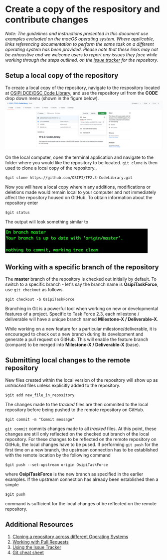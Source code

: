 # Create a copy of the respository and contribute changes


*Note: The guidelines and instructions presented in this document use examples evaluated on the macOS operating system. Where applicable, links referencing documentation to perform the same task on a different operating system has been provided. Please note that these links may not be exhaustive and we welcome users to report any issues they face while working through the steps outlined, on the [issue tracker](https://github.com/OSIPI/TF2.3-CodeLibrary/issues) for the repository.*

## Setup a local copy of the repository
To create a local copy of the repository, navigate to the respository located at [OSIPI DCE/DSC Code Library](https://github.com/OSIPI/TF2.3-CodeLibrary), and use the repository url from the **CODE** drop down menu (shown in the figure below). 
![clone repo](images/repo_urlcopy.png)

On the local computer, open the terminal application and navigate to the folder where you would like the repository to be located. `git clone` is then used to clone a local copy of the repository..
 
	$git clone https://github.com/OSIPI/TF2.3-CodeLibrary.git

Now you will have a local copy wherein any additions, modifications or deletions made would remain local to your computer and not immediately affect the repository housed on GitHub. To obtain information about the repository enter

	$git status
	
The output will look something similar to 
 
![Clone Repo Status](images/gitstatus_clonerepo.png)
 
## Working with a specific branch of the repository
The **master** branch of the repository is checked out initially by default. To switch to a specific branch - let's say the branch name is **OsipiTaskForce**, use `git checkout` as follows.

	$git checkout -b OsipiTaskForce
	
Branching in Git is a powerful tool when working on new or developmental features of a project. Specific to Task Force 2.3, each milestone / deliverable will have a unique branch named **Milestone-X / Deliverable-X**. 

While working on a new feature for a particular milestone/deliverable, it is encouraged to check out a new branch during its development and generate a pull request on GitHub. This will enable the feature branch (compare) to be merged into **Milestone-X / Deliverable-X** (base).

## Submitting local changes to the remote repository
New files created within the local version of the repository will show up as *untracked* files unless explicitly added to the repository.
	
	$git add new_file_in_repository
	
The changes made to the *tracked* files are then commited to the local repository before being pushed to the remote repository on GitHub. 

	$git commit -m "Commit message"

`git commit` commits changes made to all *tracked* files. At this point, these changes are still only reflected on the checked out branch of the local repository. For these changes to be reflected on the remote repository on GitHub, the local changes have to be pused. If performing `git push` for the first time on a new branch, the upstream connection has to be established with the remote location by the following command

	$git push --set-upstream origin OsipiTaskForce

where **OsipiTaskForce** is the new branch as specified in the earlier examples. If the upstream connection has already been established then a simple

	$git push
command is sufficient for the local changes ot be reflected on the remote repository. 

## Additional Resources
1. [Cloning a repository across different Operating Systems](https://docs.github.com/en/free-pro-team@latest/github/creating-cloning-and-archiving-repositories/cloning-a-repository)
2. [Working with Pull Requests](https://docs.github.com/en/free-pro-team@latest/github/collaborating-with-issues-and-pull-requests/about-pull-requests)
3. [Using the Issue Tracker](https://docs.github.com/en/free-pro-team@latest/github/managing-your-work-on-github/creating-an-issue)
4. [Git cheat sheet](https://training.github.com/downloads/github-git-cheat-sheet.pdf)
